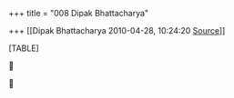 +++
title = "008 Dipak Bhattacharya"

+++
[[Dipak Bhattacharya	2010-04-28, 10:24:20 [Source](https://groups.google.com/g/bvparishat/c/Uldod9zSn5I)]]



[TABLE]





